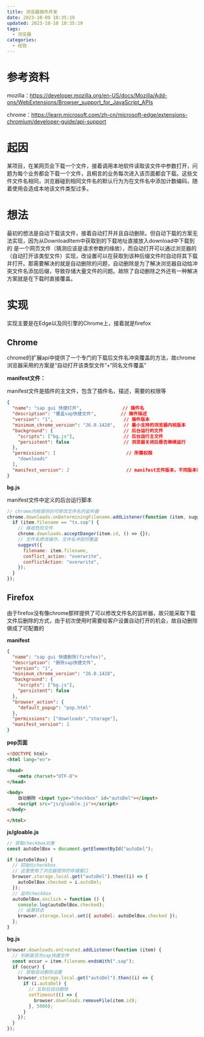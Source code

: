 ```yaml
---
title: 浏览器插件开发
date: 2023-10-09 10:35:19
updated: 2023-10-10 10:35:19
tags:
  - 浏览器
categories:
  - 经验
---
```


# 参考资料

mozilla：https://developer.mozilla.org/en-US/docs/Mozilla/Add-ons/WebExtensions/Browser_support_for_JavaScript_APIs

chrome：https://learn.microsoft.com/zh-cn/microsoft-edge/extensions-chromium/developer-guide/api-support

# 起因

某项目，在某网页会下载一个文件，接着调用本地软件读取该文件中参数打开，问题为每个业务都会下载一个文件，且桐言的业务每次进入该页面都会下载。这些文件文件名相同，浏览器碰到相同文件名的默认行为为在文件名中添加计数编码，随着使用会造成本地该文件类型过多。

# 想法

最初的想法是自动下载该文件，接着自动打开并且自动删除。但自动下载的方案无法实现，因为从DownloadItem中获取到的下载地址直接放入download中下载到的 是一个网页文件（猜测应该是请求参数的缘故），而自动打开可以通过浏览器的（自动打开该类型文件）实现，改设置可以在获取到该种后缀文件时自动将其下载并打开。那需要解决的就是自动删除的问题，自动删除是为了解决浏览器自动给冲突文件名添加后缀，导致存储大量文件的问题。故除了自动删除之外还有一种解决方案就是在下载时直接覆盖。

# 实现

实现主要是在Edge以及同引擎的Chrome上，接着就是firefox

## Chrome

chrome的扩展api中提供了一个专门的下载后文件名冲突覆盖的方法，故chrome浏览器采用的方案是“自动打开该类型文件”+“同名文件覆盖”

**manifest文件：**

manifest文件是插件的主文件，包含了插件名，描述，需要的权限等

```json
{
  "name": "sap gui 快捷打开", 				// 插件名
  "description": "覆盖sap快捷文件", 		  // 插件描述
  "version": "1",						   // 插件版本 
  "minimum_chrome_version": "26.0.1428",   // 最小支持的浏览器内核版本
  "background": {						   // 后台运行的文件
    "scripts": ["bg.js"],				   // 后台运行主文件
    "persistent": false					   // 浏览器关闭后是否继续运行
  },
  "permissions": [							// 所需权限
    "downloads"
  ],
  "manifest_version": 2						// manifest文件版本，不同版本语法不同
}
```

**bg.js**

manifest文件中定义的后台运行脚本

```js
// chrome内核提供的可修改文件名的监听器
chrome.downloads.onDeterminingFilename.addListener(function (item, suggest) {
  if (item.filename == "tx.sap") {
    // 接收危险文件
    chrome.downloads.acceptDanger(item.id, () => {});
    // 文件名修改操作，文件名冲突时覆盖
    suggest({
      filename: item.filename,
      conflict_action: "overwrite",
      conflictAction: "overwrite",
    });
  }
});
```

## Firefox

由于firefox没有像chrome那样提供了可以修改文件名的监听器，故只能采取下载文件后删除的方式，由于初次使用时需要给客户设置自动打开的机会，故自动删除做成了可配置的

**manifest**

```json
{
  "name": "sap gui 快捷删除(firefox)",
  "description": "删除sap快捷文件",
  "version": "1",
  "minimum_chrome_version": "26.0.1428",
  "background": {
    "scripts": ["bg.js"],
    "persistent": false
  },
  "browser_action": {
    "default_popup": "pop.html"
  },
  "permissions": ["downloads","storage"],
  "manifest_version": 2
}

```

**pop页面**

```html
<!DOCTYPE html>
<html lang="en">

<head>
    <meta charset="UTF-8">
</head>

<body>
    自动删除 <input type="checkbox" id="autoDel"></input>
    <script src="js/gloable.js"></script>
</body>

</html>
```

**js/gloable.js**

```js
// 获取checkbox对象
const autoDelBox = document.getElementById("autoDel");

if (autoDelBox) {
  // 初始化checkbox
  // 这里使用了浏览器提供的存储接口
  browser.storage.local.get("autoDel").then((i) => {
    autoDelBox.checked = i.autoDel;
  });
  // 监听checkbox
  autoDelBox.onclick = function () {
    console.log(autoDelBox.checked);
    // 设置状态
    browser.storage.local.set({ autoDel: autoDelBox.checked });
  };
}
```

**bg.js**

```js
browser.downloads.onCreated.addListener(function (item) {
  // 判断是否为sap快捷文件
  const occur = item.filename.endsWith(".sap");
  if (occur) {
    // 获取自动删除设置
    browser.storage.local.get("autoDel").then((i) => {
      if (i.autoDel) {
        // 五秒后自动删除
        setTimeout(() => {
          browser.downloads.removeFile(item.id);
        }, 5000);
      }
    });
  }
});
```



